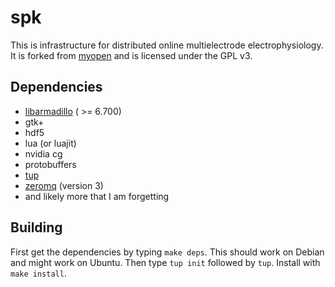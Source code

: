 # spk

This is infrastructure for distributed online multielectrode
electrophysiology. It is forked from [myopen] and is licensed
under the GPL v3.

## Dependencies

* [libarmadillo][arma] ( >= 6.700)
* gtk+
* hdf5
* lua (or luajit)
* nvidia cg
* protobuffers
* [tup]
* [zeromq][zmq] (version 3)
* and likely more that I am forgetting
 
## Building

First get the dependencies by typing `make deps`.
This should work on Debian and might work on Ubuntu.
Then type `tup init` followed by `tup`.
Install with `make install`.

[myopen]: http://github.com/tlh24/myopen/
[arma]: http://arma.sourceforge.net/
[tup]: http://gittup.org/tup/
[zmq]: http://zeromq.org/

